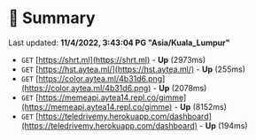 # 📖 Summary
Last updated: **11/4/2022, 3:43:04 PG "Asia/Kuala_Lumpur"**

- `GET` [https://shrt.ml](https://shrt.ml) - **Up** (2973ms)
- `GET` [https://hst.aytea.ml/](https://hst.aytea.ml/) - **Up** (255ms)
- `GET` [https://color.aytea.ml/4b31d6.png](https://color.aytea.ml/4b31d6.png) - **Up** (2078ms)
- `GET` [https://memeapi.aytea14.repl.co/gimme](https://memeapi.aytea14.repl.co/gimme) - **Up** (8152ms)
- `GET` [https://teledrivemy.herokuapp.com/dashboard](https://teledrivemy.herokuapp.com/dashboard) - **Up** (194ms)
